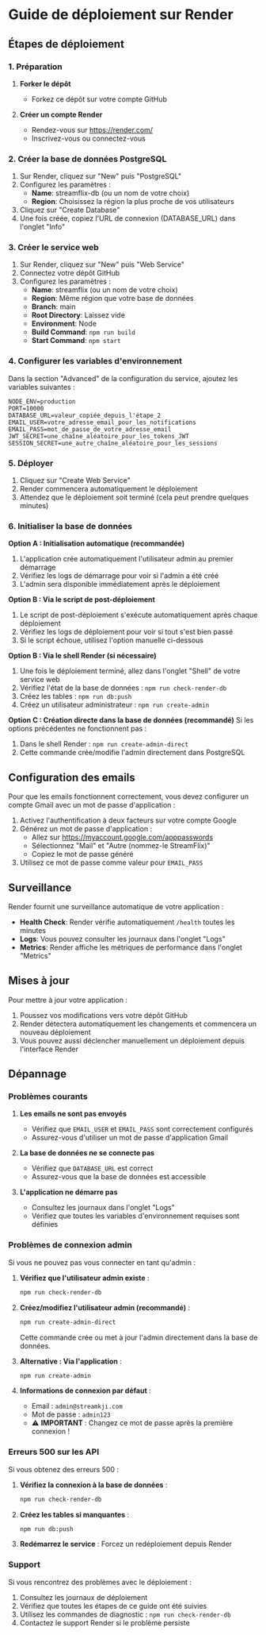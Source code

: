 # Guide de déploiement sur Render

## Étapes de déploiement

### 1. Préparation

1. **Forker le dépôt**
   - Forkez ce dépôt sur votre compte GitHub

2. **Créer un compte Render**
   - Rendez-vous sur https://render.com/
   - Inscrivez-vous ou connectez-vous

### 2. Créer la base de données PostgreSQL

1. Sur Render, cliquez sur "New" puis "PostgreSQL"
2. Configurez les paramètres :
   - **Name**: streamflix-db (ou un nom de votre choix)
   - **Region**: Choisissez la région la plus proche de vos utilisateurs
3. Cliquez sur "Create Database"
4. Une fois créée, copiez l'URL de connexion (DATABASE_URL) dans l'onglet "Info"

### 3. Créer le service web

1. Sur Render, cliquez sur "New" puis "Web Service"
2. Connectez votre dépôt GitHub
3. Configurez les paramètres :
   - **Name**: streamflix (ou un nom de votre choix)
   - **Region**: Même région que votre base de données
   - **Branch**: main
   - **Root Directory**: Laissez vide
   - **Environment**: Node
   - **Build Command**: `npm run build`
   - **Start Command**: `npm start`

### 4. Configurer les variables d'environnement

Dans la section "Advanced" de la configuration du service, ajoutez les variables suivantes :

```
NODE_ENV=production
PORT=10000
DATABASE_URL=valeur_copiée_depuis_l'étape_2
EMAIL_USER=votre_adresse_email_pour_les_notifications
EMAIL_PASS=mot_de_passe_de_votre_adresse_email
JWT_SECRET=une_chaîne_aléatoire_pour_les_tokens_JWT
SESSION_SECRET=une_autre_chaîne_aléatoire_pour_les_sessions
```

### 5. Déployer

1. Cliquez sur "Create Web Service"
2. Render commencera automatiquement le déploiement
3. Attendez que le déploiement soit terminé (cela peut prendre quelques minutes)

### 6. Initialiser la base de données

**Option A : Initialisation automatique (recommandée)**
1. L'application crée automatiquement l'utilisateur admin au premier démarrage
2. Vérifiez les logs de démarrage pour voir si l'admin a été créé
3. L'admin sera disponible immédiatement après le déploiement

**Option B : Via le script de post-déploiement**
1. Le script de post-déploiement s'exécute automatiquement après chaque déploiement
2. Vérifiez les logs de déploiement pour voir si tout s'est bien passé
3. Si le script échoue, utilisez l'option manuelle ci-dessous

**Option B : Via le shell Render (si nécessaire)**
1. Une fois le déploiement terminé, allez dans l'onglet "Shell" de votre service web
2. Vérifiez l'état de la base de données : `npm run check-render-db`
3. Créez les tables : `npm run db:push`
4. Créez un utilisateur administrateur : `npm run create-admin`

**Option C : Création directe dans la base de données (recommandé)**
Si les options précédentes ne fonctionnent pas :
1. Dans le shell Render : `npm run create-admin-direct`
2. Cette commande crée/modifie l'admin directement dans PostgreSQL

## Configuration des emails

Pour que les emails fonctionnent correctement, vous devez configurer un compte Gmail avec un mot de passe d'application :

1. Activez l'authentification à deux facteurs sur votre compte Google
2. Générez un mot de passe d'application :
   - Allez sur https://myaccount.google.com/apppasswords
   - Sélectionnez "Mail" et "Autre (nommez-le StreamFlix)"
   - Copiez le mot de passe généré
3. Utilisez ce mot de passe comme valeur pour `EMAIL_PASS`

## Surveillance

Render fournit une surveillance automatique de votre application :

- **Health Check**: Render vérifie automatiquement `/health` toutes les minutes
- **Logs**: Vous pouvez consulter les journaux dans l'onglet "Logs"
- **Metrics**: Render affiche les métriques de performance dans l'onglet "Metrics"

## Mises à jour

Pour mettre à jour votre application :

1. Poussez vos modifications vers votre dépôt GitHub
2. Render détectera automatiquement les changements et commencera un nouveau déploiement
3. Vous pouvez aussi déclencher manuellement un déploiement depuis l'interface Render

## Dépannage

### Problèmes courants

1. **Les emails ne sont pas envoyés**
   - Vérifiez que `EMAIL_USER` et `EMAIL_PASS` sont correctement configurés
   - Assurez-vous d'utiliser un mot de passe d'application Gmail

2. **La base de données ne se connecte pas**
   - Vérifiez que `DATABASE_URL` est correct
   - Assurez-vous que la base de données est accessible

3. **L'application ne démarre pas**
   - Consultez les journaux dans l'onglet "Logs"
   - Vérifiez que toutes les variables d'environnement requises sont définies

### Problèmes de connexion admin

Si vous ne pouvez pas vous connecter en tant qu'admin :

1. **Vérifiez que l'utilisateur admin existe** :
   ```bash
   npm run check-render-db
   ```

2. **Créez/modifiez l'utilisateur admin (recommandé)** :
   ```bash
   npm run create-admin-direct
   ```
   Cette commande crée ou met à jour l'admin directement dans la base de données.

3. **Alternative : Via l'application** :
   ```bash
   npm run create-admin
   ```

4. **Informations de connexion par défaut** :
   - Email : `admin@streamkji.com`
   - Mot de passe : `admin123`
   - ⚠️ **IMPORTANT** : Changez ce mot de passe après la première connexion !

### Erreurs 500 sur les API

Si vous obtenez des erreurs 500 :

1. **Vérifiez la connexion à la base de données** :
   ```bash
   npm run check-render-db
   ```

2. **Créez les tables si manquantes** :
   ```bash
   npm run db:push
   ```

3. **Redémarrez le service** : Forcez un redéploiement depuis Render

### Support

Si vous rencontrez des problèmes avec le déploiement :

1. Consultez les journaux de déploiement
2. Vérifiez que toutes les étapes de ce guide ont été suivies
3. Utilisez les commandes de diagnostic : `npm run check-render-db`
4. Contactez le support Render si le problème persiste
